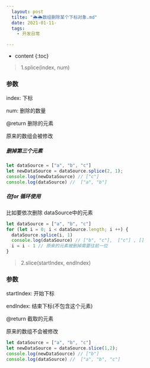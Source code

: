 ```yaml
---
  layout: post
  tilte: "🌦🌦数组删除某个下标对象.md"
  date: 2021-01-11-
  tags: 
    - 开发日常

---
```



* content
{:toc}


> 1.splice(index, num)

### 参数

index: 下标

num: 删除的数量

@return 删除的元素

原来的数组会被修改

##### 删掉第三个元素
```js
let dataSource = ["a", "b", "c"]
let newDataSource = dataSource.splice(2, 1);
console.log(newDataSource) // ["c"]
console.log(dataSource) //  ["a", "b"]
```
##### 在for 循环使用
比如要依次删除 dataSource中的元素

```js
let dataSource = ["a", "b", "c"]
for (let i = 0; i < dataSource.length; i ++) {
  dataSource.splice(i, 1)
  console.log(dataSource) // ["b", "c"],  ["c"] , []
  i = i - 1 // 原来的元素被删掉需要往前一位
}
```
> 2.slice(startIndex, endIndex)

### 参数
startIndex: 开始下标

endIndex: 结束下标(不包含这个元素)

@return 截取的元素

原来的数组不会被修改

```js
let dataSource = ["a", "b", "c"]
let newDataSource = dataSource.slice(1,2);
console.log(newDataSource) // ["b"]
console.log(dataSource) //  ["a", "b", "c"]
```
